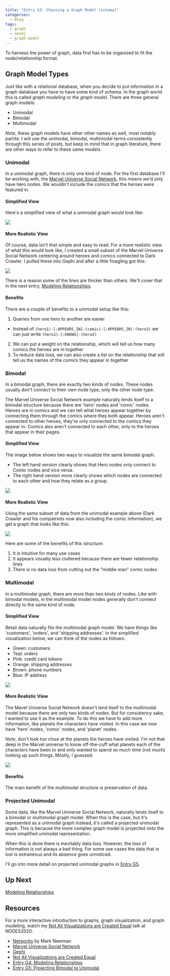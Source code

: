 ```yaml
---
title: "Entry G3: Choosing a Graph Model (schema)"
categories:
  - Blog
tags:
  - graph
  - neo4j
  - graph model
---
```


To harness the power of graph, data first has to be organized to fit the node/relationship format.

## Graph Model Types

Just like with a relational database, when you decide to put information in a graph database you have to have some kind of schema. In the graph world this is called *graph modeling* or *the graph model*. There are three general graph models:

- Unimodal
- Bimodal
- Multimodal

*Note*, these graph models have other other names as well, most notably partite. I will use the unimodal, bimodal, multimodal terms consistently through this series of  posts, but keep in mind that in graph literature, there are other ways to refer to these same models.

### Unimodal

In a unimodal graph, there is only one kind of node. For the first database I'll be working with, the [Marvel Universe Social Network](https://www.kaggle.com/csanhueza/the-marvel-universe-social-network), this means we'd only have hero nodes. We wouldn't include the comics that the heroes were featured in.

#### Simplified View

Here's a simplified view of what a unimodal graph would look like:

<img src='https://github.com/julielinx/datascience_diaries/blob/master/graph/images/unimodal_heroes.png?raw=true'>

#### More Realistic View

Of course, data isn't that simple and easy to read. For a more realistic view of what this would look like, I created a small subset of the Marvel Universe Social Network centering around heroes and comics connected to Dark Crawler. I pulled these into Gephi and after a little finagling got this:

<img src='https://github.com/julielinx/datascience_diaries/blob/master/graph/images/model_unimodal.png?raw=true'>

There is a reason some of the lines are thicker than others. We'll cover that in the next entry, [Modeling Relationships](https://julielinx.github.io/blog/g04_graph_model_rels/).

#### Benefits

There are a couple of benefits to a unimodal setup like this:

1. Queries from one hero to another are easier
  - Instead of `(hero1)-[:APPEARS_IN]-(comic)-[:APPEARS_IN)-(hero2)` we can just write `(hero1)-[:KNOWS]-(hero2)`
2. We can put a weight on the relationship, which will tell us how many comics the heroes are in together
3. To reduce data loss, we can also create a list on the relationship that will tell us the names of the comics they appear in together

### Bimodal

In a bimodal graph, there are exactly two kinds of nodes. These nodes usually don't connect to their own node type, only the other node type.

The Marvel Universe Social Network example naturally lends itself to a bimodal structure because there are 'hero' nodes and 'comic' nodes. Heroes are in comics and we can tell what heroes appear together by connecting them through the comics where they both appear. Heroes aren't connected to other heroes, they're only connected to the comics they appear in. Comics also aren't connected to each other, only to the heroes that appear in their pages.

#### Simplified View

The image below shows two ways to visualize the same bimodal graph.

- The left hand version clearly shows that Hero nodes only connect to Comic nodes and vice versa.
- The right hand version more clearly shows which nodes are connected to each other and how they relate as a group.

<img src='https://github.com/julielinx/datascience_diaries/blob/master/graph/images/bimodal.png?raw=true'>

#### More Realistic View

Using the same subset of data from the unimodal example above (Dark Crawler and his compatriots now also including the comic information), we get a graph that looks like this:

<img src='https://github.com/julielinx/datascience_diaries/blob/master/graph/images/model_bimodal.png?raw=true'>

Here are some of the benefits of this structure:

1. It is intuitive for many use cases
2. It appears visually less cluttered because there are fewer relationship lines
3. There is no data loss from cutting out the "middle man" comic nodes

### Multimodal

In a multimodal graph, there are more than two kinds of nodes. Like with bimodal models, in the multimodal model nodes generally don't connect directly to the same kind of node.

#### Simplified View

Retail data naturally fits the multimodal graph model. We have things like 'customers', 'orders', and 'shipping addresses'. In the simplified visualization below, we can think of the nodes as follows:

- Green: customers
- Teal: orders
- Pink: credit card tokens
- Orange: shipping addresses
- Brown: phone numbers
- Blue: IP address

<img src='https://github.com/julielinx/datascience_diaries/blob/master/graph/images/multimodal.png?raw=true'>

#### More Realistic View

The Mavel Universe Social Network doesn't lend itself to the multimodal model because there are only two kinds of nodes. But for consistency sake, I wanted to use it as the example. To do this we have to add more information, like planets the characters have visited. In this case we now have 'hero' nodes, 'comic' nodes, and 'planet' nodes.

*Note*, don't look too close at the planets the heroes have visited. I'm not that deep in the Marvel universe to know off-the-cuff what planets each of the characters have been to and only wanted to spend so much time (not much) looking up such things. Mostly, I guessed.

<img src='https://github.com/julielinx/datascience_diaries/blob/master/graph/images/model_multimodal.png?raw=true'>

#### Benefits

The main benefit of the multimodal structure is preservation of data.

### Projected Unimodal

Some data, like the Marvel Universe Social Network, naturally lends itself to a bimodal or multimodal graph model. When this is the case, but it's represented as a unimodal graph instead, it's called a projected unimodal graph. This is because the more complex graph model is projected onto the more simplified unimodal representation.

When this is done there is inevitably data loss. However, the loss of information is not always a bad thing. For some use cases the data that is lost is extraneous and its absence goes unnoticed.

I'll go into more detail on projected unimodal graphs in [Entry G5](https://julielinx.github.io/blog/g05_project_bimodal/).

## Up Next

[Modeling Relationships](https://julielinx.github.io/blog/g04_graph_model_rels/)

## Resources

For a more interactive introduction to graphs, graph visualization, and graph modeling, watch my [Not All Visualizations are Created Equal](https://neo4j.com/videos/24-not-all-visualizations-are-created-equal/) talk at NODES2020.

- [Networks](https://www.amazon.com/Networks-Mark-Newman/dp/0198805098) by Mark Newman
- [Marvel Universe Social Network](https://www.kaggle.com/csanhueza/the-marvel-universe-social-network)
- [Gephi](https://gephi.org/)
- [Not All Visualizations are Created Equal](https://neo4j.com/videos/24-not-all-visualizations-are-created-equal/)
- [Entry G4: Modeling Relationships](https://julielinx.github.io/blog/g04_graph_model_rels/)
- [Entry G5: Projecting Bimodal to Unimodal](https://julielinx.github.io/blog/g05_project_bimodal/)